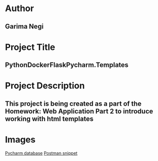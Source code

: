 # Author
## Garima Negi

# Project Title
## PythonDockerFlaskPycharm.Templates

# Project Description
## This project is being created as a part of the Homework: Web Application Part 2 to introduce working with html templates

# Images
[Pycharm database](https://github.com/gn32/PythonDockerFlaskPycharm.Templates/blob/main/Images/Pycharmdatabase3.PNG)
[Postman snippet](https://github.com/gn32/PythonDockerFlaskPycharm.Templates/blob/main/Images/postman.3.PNG)
